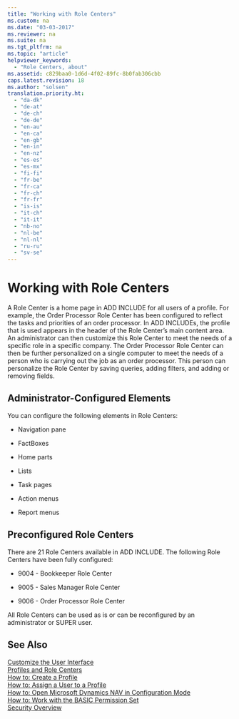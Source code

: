 ```yaml
---
title: "Working with Role Centers"
ms.custom: na
ms.date: "03-03-2017"
ms.reviewer: na
ms.suite: na
ms.tgt_pltfrm: na
ms.topic: "article"
helpviewer_keywords: 
  - "Role Centers, about"
ms.assetid: c829baa0-1d6d-4f02-89fc-8b0fab306cbb
caps.latest.revision: 18
ms.author: "solsen"
translation.priority.ht: 
  - "da-dk"
  - "de-at"
  - "de-ch"
  - "de-de"
  - "en-au"
  - "en-ca"
  - "en-gb"
  - "en-in"
  - "en-nz"
  - "es-es"
  - "es-mx"
  - "fi-fi"
  - "fr-be"
  - "fr-ca"
  - "fr-ch"
  - "fr-fr"
  - "is-is"
  - "it-ch"
  - "it-it"
  - "nb-no"
  - "nl-be"
  - "nl-nl"
  - "ru-ru"
  - "sv-se"
---
```

# Working with Role Centers
A Role Center is a home page in ADD INCLUDE<!--[!INCLUDE[navnow](../ApplicationDesign/includes/navnow_md.md)]--> for all users of a profile. For example, the Order Processor Role Center has been configured to reflect the tasks and priorities of an order processor. In ADD INCLUDE<!--[!INCLUDE[rtc](../BusinessFunctionality/IntegratingWithMicrosoftDynamicsCRM/includes/rtc_md.md)]-->s, the profile that is used appears in the header of the Role Center’s main content area. An administrator can then customize this Role Center to meet the needs of a specific role in a specific company. The Order Processor Role Center can then be further personalized on a single computer to meet the needs of a person who is carrying out the job as an order processor. This person can personalize the Role Center by saving queries, adding filters, and adding or removing fields.  
  
## Administrator\-Configured Elements  
 You can configure the following elements in Role Centers:  
  
-   Navigation pane  
  
-   FactBoxes  
  
-   Home parts  
  
-   Lists  
  
-   Task pages  
  
-   Action menus  
  
-   Report menus  
  
## Preconfigured Role Centers  
 There are 21 Role Centers available in ADD INCLUDE<!--[!INCLUDE[nav_current_short](../BusinessFunctionality/IntegratingWithMicrosoftOffice/includes/nav_current_short_md.md)]-->. The following Role Centers have been fully configured:  
  
-   9004 \- Bookkeeper Role Center  
  
-   9005 \- Sales Manager Role Center  
  
-   9006 \- Order Processor Role Center  
  
 All Role Centers can be used as is or can be reconfigured by an administrator or SUPER user.  
  
## See Also  
 [Customize the User Interface](../SetupAndAdministration/customize-the-user-interface.md)   
 [Profiles and Role Centers](../SetupAndAdministration/profiles-and-role-centers.md)   
 [How to: Create a Profile](../SetupAndAdministration/how-to-create-a-profile.md)   
 [How to: Assign a User to a Profile](../SetupAndAdministration/how-to-assign-a-user-to-a-profile.md)   
 [How to: Open Microsoft Dynamics NAV in Configuration Mode](../SetupAndAdministration/how-to-open-microsoft-dynamics-nav-in-configuration-mode.md)   
 [How to: Work with the BASIC Permission Set](../SetupAndAdministration/how-to-work-with-the-basic-permission-set.md)   
 [Security Overview](../Topic/Security%20Overview.md)